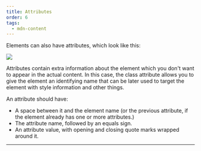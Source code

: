 ```yaml
---
title: Attributes
order: 6
tags:
  - mdn-content
---
```


Elements can also have attributes, which look like this:

![](https://mdn.mozillademos.org/files/9345/grumpy-cat-attribute-small.png)

Attributes contain extra information about the element which you don't want to
appear in the actual content. In this case, the class attribute allows you to
give the element an identifying name that can be later used to target the
element with style information and other things.

An attribute should have:

- A space between it and the element name (or the previous attribute, if the
  element already has one or more attributes.)
- The attribute name, followed by an equals sign.
- An attribute value, with opening and closing quote marks wrapped around it.

---
